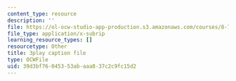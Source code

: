 ```yaml
---
content_type: resource
description: ''
file: https://ol-ocw-studio-app-production.s3.amazonaws.com/courses/8-701-introduction-to-nuclear-and-particle-physics-fall-2020/39d3bf76045353abaaa837c2c9fc15d2_I5yQgNyBYb8.vtt
file_type: application/x-subrip
learning_resource_types: []
resourcetype: Other
title: 3play caption file
type: OCWFile
uid: 39d3bf76-0453-53ab-aaa8-37c2c9fc15d2
---
```

